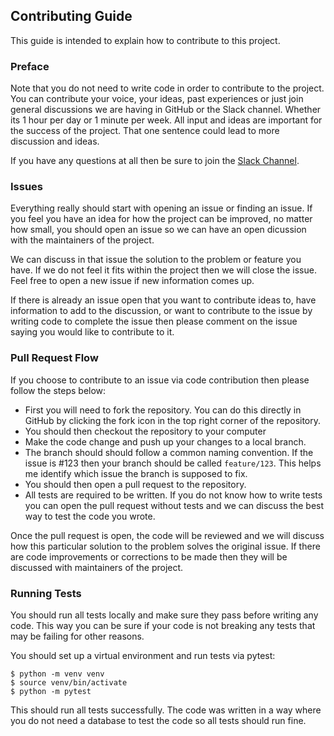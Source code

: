 ## Contributing Guide

This guide is intended to explain how to contribute to this project.

### Preface

Note that you do not need to write code in order to contribute to the project. You can contribute your voice, your ideas, past experiences or just join general discussions we are having in GitHub or the Slack channel. Whether its 1 hour per day or 1 minute per week. All input and ideas are important for the success of the project. That one sentence could lead to more discussion and ideas.

If you have any questions at all then be sure to join the [Slack Channel](https://slack.masoniteproject.com).

### Issues

Everything really should start with opening an issue or finding an issue. If you feel you have an idea for how the project can be improved, no matter how small, you should open an issue so we can have an open dicussion with the maintainers of the project. 

We can discuss in that issue the solution to the problem or feature you have. If we do not feel it fits within the project then we will close the issue. Feel free to open a new issue if new information comes up. 

If there is already an issue open that you want to contribute ideas to, have information to add to the discussion, or want to contribute to the issue by writing code to complete the issue then please comment on the issue saying you would like to contribute to it.

### Pull Request Flow

If you choose to contribute to an issue via code contribution then please follow the steps below:

* First you will need to fork the repository. You can do this directly in GitHub by clicking the fork icon in the top right corner of the repository.
* You should then checkout the repository to your computer
* Make the code change and push up your changes to a local branch. 
* The branch should should follow a common naming convention. If the issue is #123 then your branch should be called `feature/123`. This helps me identify which issue the branch is supposed to fix.
* You should then open a pull request to the repository. 
* All tests are required to be written. If you do not know how to write tests you can open the pull request without tests and we can discuss the best way to test the code you wrote.

Once the pull request is open, the code will be reviewed and we will discuss how this particular solution to the problem solves the original issue. If there are code improvements or corrections to be made then they will be discussed with maintainers of the project.

### Running Tests

You should run all tests locally and make sure they pass before writing any code. This way you can be sure if your code is not breaking any tests that may be failing for other reasons. 

You should set up a virtual environment and run tests via pytest:

```
$ python -m venv venv
$ source venv/bin/activate
$ python -m pytest
```

This should run all tests successfully. The code was written in a way where you do not need a database to test the code so all tests should run fine. 